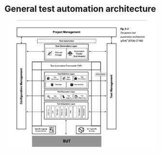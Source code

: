 # General test automation architecture

![GeneralTestAutomationArchitecture.png](images/GeneralTestAutomationArchitecture.png)